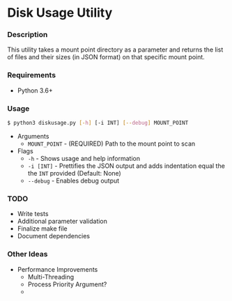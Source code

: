 # Disk Usage Utility

### Description
This utility takes a mount point directory as a parameter and returns the list of files and their sizes (in JSON format) on that specific mount point.

### Requirements
* Python 3.6+

### Usage
```bash
$ python3 diskusage.py [-h] [-i INT] [--debug] MOUNT_POINT
```

* Arguments
  * `MOUNT_POINT` - (REQUIRED) Path to the mount point to scan
* Flags
  * `-h` - Shows usage and help information
  * `-i [INT]` - Prettifies the JSON output and adds indentation equal the the `INT` provided  (Default: None)
  * `--debug` - Enables debug output

### TODO
* Write tests
* Additional parameter validation
* Finalize make file
* Document dependencies

### Other Ideas
* Performance Improvements
  * Multi-Threading
  * Process Priority Argument?
  * 
